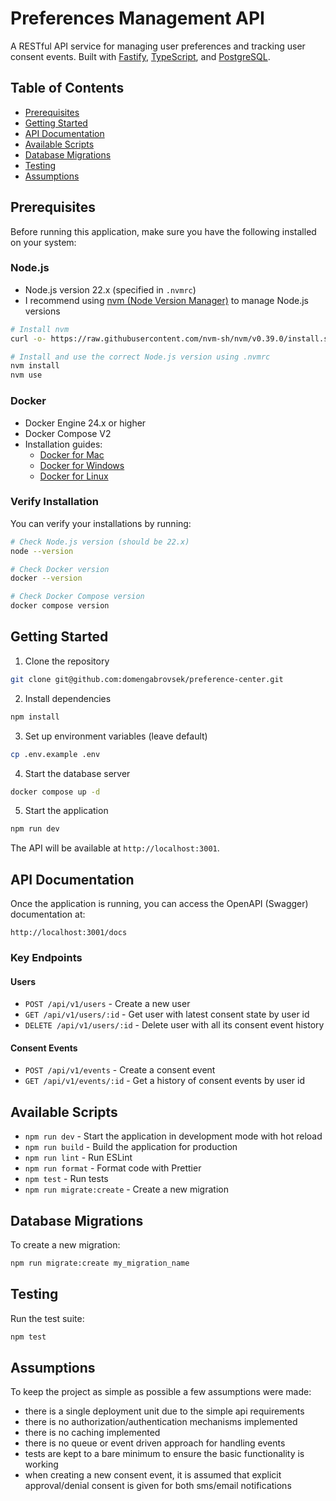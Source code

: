 # Preferences Management API

A RESTful API service for managing user preferences and tracking user consent events.
Built with [Fastify](https://www.fastify.io/), [TypeScript](https://www.typescriptlang.org/), and [PostgreSQL](https://www.postgresql.org/).

## Table of Contents

- [Prerequisites](#prerequisites)
- [Getting Started](#getting-started)
- [API Documentation](#api-documentation)
- [Available Scripts](#available-scripts)
- [Database Migrations](#database-migrations)
- [Testing](#testing)
- [Assumptions](#assumptions)

## Prerequisites

Before running this application, make sure you have the following installed on your system:

### Node.js

- Node.js version 22.x (specified in `.nvmrc`)
- I recommend using [nvm (Node Version Manager)](https://github.com/nvm-sh/nvm) to manage Node.js versions

```bash
# Install nvm
curl -o- https://raw.githubusercontent.com/nvm-sh/nvm/v0.39.0/install.sh | bash

# Install and use the correct Node.js version using .nvmrc
nvm install
nvm use
```

### Docker

- Docker Engine 24.x or higher
- Docker Compose V2
- Installation guides:
  - [Docker for Mac](https://docs.docker.com/desktop/install/mac-install/)
  - [Docker for Windows](https://docs.docker.com/desktop/install/windows-install/)
  - [Docker for Linux](https://docs.docker.com/engine/install/)

### Verify Installation

You can verify your installations by running:

```bash
# Check Node.js version (should be 22.x)
node --version

# Check Docker version
docker --version

# Check Docker Compose version
docker compose version
```

## Getting Started

1. Clone the repository

```bash
git clone git@github.com:domengabrovsek/preference-center.git
```

2. Install dependencies

```bash
npm install
```

3. Set up environment variables (leave default)

```bash
cp .env.example .env
```

4. Start the database server

```bash
docker compose up -d
```

5. Start the application

```bash
npm run dev
```

The API will be available at `http://localhost:3001`.

## API Documentation

Once the application is running, you can access the OpenAPI (Swagger) documentation at:

```
http://localhost:3001/docs
```

### Key Endpoints

#### Users

- `POST /api/v1/users` - Create a new user
- `GET /api/v1/users/:id` - Get user with latest consent state by user id
- `DELETE /api/v1/users/:id` - Delete user with all its consent event history

#### Consent Events

- `POST /api/v1/events` - Create a consent event
- `GET /api/v1/events/:id` - Get a history of consent events by user id

## Available Scripts

- `npm run dev` - Start the application in development mode with hot reload
- `npm run build` - Build the application for production
- `npm run lint` - Run ESLint
- `npm run format` - Format code with Prettier
- `npm test` - Run tests
- `npm run migrate:create` - Create a new migration

## Database Migrations

To create a new migration:

```bash
npm run migrate:create my_migration_name
```

## Testing

Run the test suite:

```bash
npm test
```

## Assumptions

To keep the project as simple as possible a few assumptions were made:

- there is a single deployment unit due to the simple api requirements
- there is no authorization/authentication mechanisms implemented
- there is no caching implemented
- there is no queue or event driven approach for handling events
- tests are kept to a bare minimum to ensure the basic functionality is working
- when creating a new consent event, it is assumed that explicit approval/denial consent is given for both sms/email notifications

